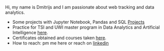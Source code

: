 Hi, my name is Dmitrijs and I am passionate about web tracking and data analytics.

-  Some projects with Jupyter Notebook, Pandas and SQL [Projects](https://github.com/dgizdevans/datacamp/blob/main/README.md) 
-  Practice for TSI and UWI master program in Data Analytics and Artificial Intelligence [here](https://github.com/dgizdevans/tsi-dm-labs/blob/main/README.md).  
-  Certificates obtained and courses taken [here](https://github.com/dgizdevans/dgizdevans/blob/main/edu.md).
-  How to reach: pm me here or reach on [linkedin](https://www.linkedin.com/in/gizdevans/)
